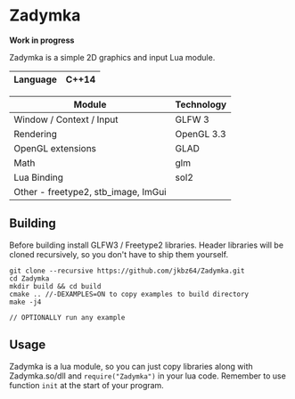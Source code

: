 # Zadymka
**Work in progress**

Zadymka is a simple 2D graphics and input Lua module.

| Language    | C++14  |
|-----------	|-------------	|


| Module    	| Technology    |
|-----------	|-------------	|
| Window / Context / Input |  GLFW 3    |
| Rendering 	| OpenGL 3.3  	|
| OpenGL extensions | GLAD    |
| Math        | glm           |
| Lua Binding 	| sol2       |
| Other - freetype2, stb_image, ImGui

##  Building
Before building install GLFW3 / Freetype2 libraries. Header libraries will be cloned recursively, so you don't have to ship them yourself.
```
git clone --recursive https://github.com/jkbz64/Zadymka.git
cd Zadymka
mkdir build && cd build
cmake .. //-DEXAMPLES=ON to copy examples to build directory
make -j4

// OPTIONALLY run any example

```

## Usage
Zadymka is a lua module, so you can just copy libraries along with Zadymka.so/dll and `require("Zadymka")` in your lua code.
Remember to use function `init` at the start of your program.
